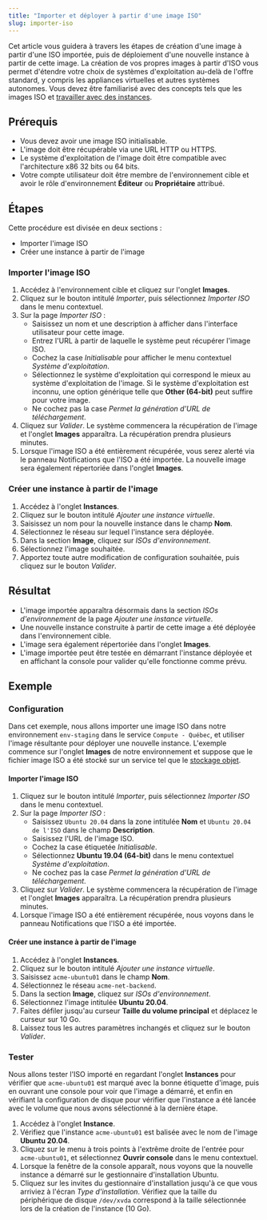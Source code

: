 ```yaml
---
title: "Importer et déployer à partir d'une image ISO"
slug: importer-iso
---
```



Cet article vous guidera à travers les étapes de création d'une image à partir d'une ISO importée, puis de déploiement d'une nouvelle instance à partir de cette image. La création de vos propres images à partir d'ISO vous permet d'étendre votre choix de systèmes d'exploitation au-delà de l'offre standard, y compris les appliances virtuelles et autres systèmes autonomes. Vous devez être familiarisé avec des concepts tels que les images ISO et [travailler avec des instances](working-with-instances.md).

## Prérequis
   - Vous devez avoir une image ISO initialisable.
   - L'image doit être récupérable via une URL HTTP ou HTTPS.
   - Le système d'exploitation de l'image doit être compatible avec l'architecture x86 32 bits ou 64 bits.
   - Votre compte utilisateur doit être membre de l'environnement cible et avoir le rôle d'environnement **Éditeur** ou **Propriétaire** attribué.

## Étapes

Cette procédure est divisée en deux sections :
   - Importer l'image ISO
   - Créer une instance à partir de l'image

### Importer l'image ISO
1. Accédez à l'environnement cible et cliquez sur l'onglet **Images**.
1. Cliquez sur le bouton intitulé *Importer*, puis sélectionnez *Importer ISO* dans le menu contextuel.
1. Sur la page *Importer ISO* :
    - Saisissez un nom et une description à afficher dans l'interface utilisateur pour cette image.
    - Entrez l'URL à partir de laquelle le système peut récupérer l'image ISO.
    - Cochez la case *Initialisable* pour afficher le menu contextuel *Système d'exploitation*.
    - Sélectionnez le système d'exploitation qui correspond le mieux au système d'exploitation de l'image. Si le système d'exploitation est inconnu, une option générique telle que **Other (64-bit)** peut suffire pour votre image.
    - Ne cochez pas la case *Permet la génération d'URL de téléchargement*.
1. Cliquez sur *Valider*. Le système commencera la récupération de l'image et l'onglet **Images** apparaîtra. La récupération prendra plusieurs minutes.
1. Lorsque l'image ISO a été entièrement récupérée, vous serez alerté via le panneau Notifications que l'ISO a été importée. La nouvelle image sera également répertoriée dans l'onglet **Images**.

### Créer une instance à partir de l'image
1. Accédez à l'onglet **Instances**.
1. Cliquez sur le bouton intitulé *Ajouter une instance virtuelle*.
1. Saisissez un nom pour la nouvelle instance dans le champ **Nom**.
1. Sélectionnez le réseau sur lequel l'instance sera déployée.
1. Dans la section **Image**, cliquez sur *ISOs d'environnement*.
1. Sélectionnez l'image souhaitée.
1. Apportez toute autre modification de configuration souhaitée, puis cliquez sur le bouton *Valider*.

## Résultat
- L'image importée apparaîtra désormais dans la section *ISOs d'environnement* de la page *Ajouter une instance virtuelle*.
- Une nouvelle instance construite à partir de cette image a été déployée dans l'environnement cible.
- L'image sera également répertoriée dans l'onglet **Images**.
- L'image importée peut être testée en démarrant l'instance déployée et en affichant la console pour valider qu'elle fonctionne comme prévu.

## Exemple

### Configuration

Dans cet exemple, nous allons importer une image ISO dans notre environnement `env-staging` dans le service `Compute - Québec`, et utiliser l'image résultante pour déployer une nouvelle instance. L'exemple commence sur l'onglet **Images** de notre environnement et suppose que le fichier image ISO a été stocké sur un service tel que le [stockage objet](../object-storage-service/what-is-object-storage.md).

#### Importer l'image ISO

1. Cliquez sur le bouton intitulé *Importer*, puis sélectionnez *Importer ISO* dans le menu contextuel.
1. Sur la page *Importer ISO* :
    - Saisissez `Ubuntu 20.04` dans la zone intitulée **Nom** et `Ubuntu 20.04 de l'ISO` dans le champ **Description**.
    - Saisissez l'URL de l'image ISO.
    - Cochez la case étiquetée *Initialisable*.
    - Sélectionnez **Ubuntu 19.04 (64-bit)** dans le menu contextuel *Système d'exploitation*.
    - Ne cochez pas la case *Permet la génération d'URL de téléchargement*.
1. Cliquez sur *Valider*. Le système commencera la récupération de l'image et l'onglet **Images** apparaîtra. La récupération prendra plusieurs minutes.
1. Lorsque l'image ISO a été entièrement récupérée, nous voyons dans le panneau Notifications que l'ISO a été importée.

#### Créer une instance à partir de l'image

1. Accédez à l'onglet **Instances**.
1. Cliquez sur le bouton intitulé *Ajouter une instance virtuelle*.
1. Saisissez `acme-ubuntu01` dans le champ **Nom**.
1. Sélectionnez le réseau `acme-net-backend`.
1. Dans la section **Image**, cliquez sur *ISOs d'environnement*.
1. Sélectionnez l'image intitulée **Ubuntu 20.04**.
1. Faites défiler jusqu'au curseur **Taille du volume principal** et déplacez le curseur sur 10 Go.
1. Laissez tous les autres paramètres inchangés et cliquez sur le bouton *Valider*.

### Tester

Nous allons tester l'ISO importé en regardant l'onglet **Instances** pour vérifier que `acme-ubuntu01` est marqué avec la bonne étiquette d'image, puis en ouvrant une console pour voir que l'image a démarré, et enfin en vérifiant la configuration de disque pour vérifier que l'instance a été lancée avec le volume que nous avons sélectionné à la dernière étape.

1. Accédez à l'onglet **Instance**.
1. Vérifiez que l'instance `acme-ubuntu01` est balisée avec le nom de l'image **Ubuntu 20.04**.
1. Cliquez sur le menu à trois points à l'extrême droite de l'entrée pour `acme-ubuntu01`, et sélectionnez **Ouvrir console** dans le menu contextuel.
1. Lorsque la fenêtre de la console apparaît, nous voyons que la nouvelle instance a démarré sur le gestionnaire d'installation Ubuntu.
1. Cliquez sur les invites du gestionnaire d'installation jusqu'à ce que vous arriviez à l'écran *Type d'installation*. Vérifiez que la taille du périphérique de disque `/dev/xvda` correspond à la taille sélectionnée lors de la création de l'instance (10 Go).

